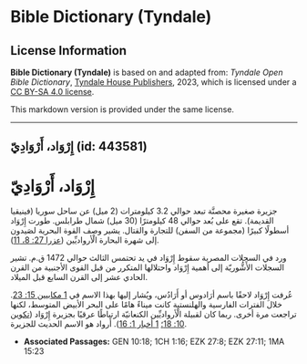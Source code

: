 # Bible Dictionary (Tyndale)

## License Information

**Bible Dictionary (Tyndale)** is based on and adapted from: _Tyndale Open Bible Dictionary_, [Tyndale House Publishers](https://tyndaleopenresources.com/), 2023, which is licensed under a [CC BY-SA 4.0 license](https://creativecommons.org/licenses/by-sa/4.0/legalcode.en).

This markdown version is provided under the same license.



--------------------------------

## إِرْوَاد، أَرْوَادِيّ (id: 443581)

إِرْوَاد، أَرْوَادِيّ
=====================

جزيرة صغيرة محصنَّة تبعد حوالي 3\.2 كيلومترات (2 ميل) عن ساحل سوريا (فينيقيا القديمة). تقع على بُعد حوالي 48 كيلومترًا (30 ميل) شمال طرابلس. طورت إِرْوَاد أسطولًا كبيرًا (مجموعة من السفن) للتجارة والقتال. يشير وصف القوة البحرية لصَيدون إلى شهرة البحارة الْأرواديِّين ([عزرا 27: 8، 11](https://ref.ly/Ezek27:8,Ezek27:11)).

ورد في السجلات المصرية سقوط إِرْوَاد في يد تحتمس الثالث حوالي 1472 ق.م. تشير السجلات الأَشُّوريّة إلى أهمية إِرْوَاد واحتلالها المتكرر من قبل القوى الأجنبية من القرن الحادي عشر إلى القرن السابع قبل الميلاد.

عُرفت إِرْوَاد لاحقًا باسم أرَادوس أو أَرَادُس، ويُشار إليها بهذا الاسم في [1 مكابيين 15: 23](https://ref.ly/1Macc15:23). خلال الفترات الفارسية والهلنستية كانت ميناءً هامًا على البحر الأبيض المتوسط، لكنها تراجعت مرة أخرى. ربما كان لقبيلة الْأرواديِّين الكنعانيّة ارتباطًا عرقيًا بجزيرة إِرْوَاد ([تكوين 10: 18؛](https://ref.ly/Gen10:18) [1 أخبار 1: 16](https://ref.ly/1Chr1:16)). أَرواد هو الاسم الحديث للجزيرة.

* **Associated Passages:** GEN 10:18; 1CH 1:16; EZK 27:8; EZK 27:11; 1MA 15:23

